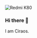 ![Redmi K80](k80.avif)

### Hi there 👋

I am Ciraos.

<!--
**ciraos/ciraos** is a ✨ _special_ ✨ repository because its `README.md` (this file) appears on your GitHub profile.

Here are some ideas to get you started:

- 🔭 I’m currently working on ...
- 🌱 I’m currently learning ...
- 👯 I’m looking to collaborate on ...
- 🤔 I’m looking for help with ...
- 💬 Ask me about ...
- 📫 How to reach me: ...
- 😄 Pronouns: ...
- ⚡ Fun fact: ...
-->

<!-- ![ciraos' GitHub stats](https://ciraos-github-readme-stats.vercel.app/api?username=ciraos&show_icons=true) -->

<!-- [![Top Langs](https://ciraos-github-readme-stats.vercel.app/api/top-langs/?username=ciraos)](https://github.com/anuraghazra/github-readme-stats) -->
